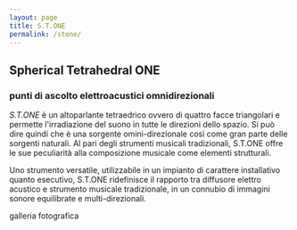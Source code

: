 ```yaml
---
layout: page
title: S.T.ONE
permalink: /stone/
---
```


## Spherical Tetrahedral ONE

### punti di ascolto elettroacustici omnidirezionali

*S.T.ONE* è un altoparlante tetraedrico ovvero di quattro facce triangolari e permette l'irradiazione del suono in tutte le direzioni dello spazio. Si può dire quindi che è una sorgente omini-direzionale così come gran parte delle sorgenti naturali. Al pari degli strumenti musicali tradizionali, S.T.ONE offre le sue peculiarità alla composizione musicale come elementi strutturali.

Uno strumento versatile, utilizzabile in un impianto di carattere installativo quanto esecutivo, S.T.ONE ridefinisce il rapporto tra diffusore elettro acustico e strumento musicale tradizionale, in un connubio di immagini sonore equilibrate e multi-direzionali.

galleria fotografica
